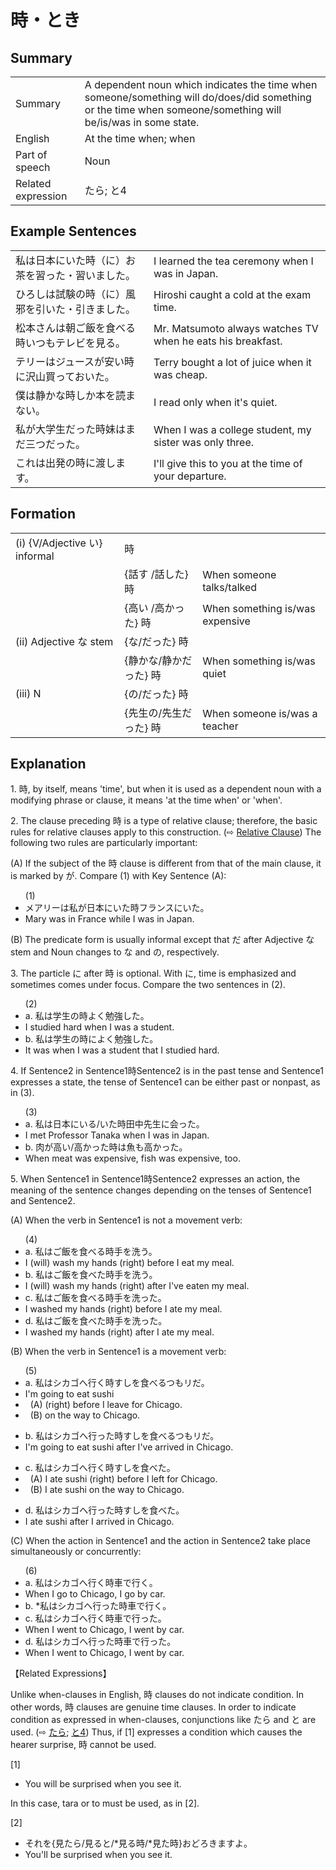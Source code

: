 # 時・とき

## Summary

<table><tr>   <td>Summary</td>   <td>A dependent noun which indicates the time when someone/something will do/does/did something or the time when someone/something will be/is/was in some state.</td></tr><tr>   <td>English</td>   <td>At the time when; when</td></tr><tr>   <td>Part of speech</td>   <td>Noun</td></tr><tr>   <td>Related expression</td>   <td>たら; と4</td></tr></table>

## Example Sentences

<table><tr>   <td>私は日本にいた時（に）お茶を習った・習いました。</td>   <td>I learned the tea ceremony when I was in Japan.</td></tr><tr>   <td>ひろしは試験の時（に）風邪を引いた・引きました。</td>   <td>Hiroshi caught a cold at the exam time.</td></tr><tr>   <td>松本さんは朝ご飯を食べる時いつもテレビを見る。</td>   <td>Mr. Matsumoto always watches TV when he eats his breakfast.</td></tr><tr>   <td>テリーはジュースが安い時に沢山買っておいた。</td>   <td>Terry bought a lot of juice when it was cheap.</td></tr><tr>   <td>僕は静かな時しか本を読まない。</td>   <td>I read only when it's quiet.</td></tr><tr>   <td>私が大学生だった時妹はまだ三つだった。</td>   <td>When I was a college student, my sister was only three.</td></tr><tr>   <td>これは出発の時に渡します。</td>   <td>I'll give this to you at the time of your departure.</td></tr></table>

## Formation

<table class="table"> <tbody><tr class="tr head"> <td class="td"><span class="numbers">(i)</span> <span> <span class="bold">{V/Adjective い}    informal</span></span></td> <td class="td"><span class="concept">時</span> </td> <td class="td"><span>&nbsp;</span></td> </tr> <tr class="tr"> <td class="td"><span>&nbsp;</span></td> <td class="td"><span>{話す /話した} <span class="concept">時</span></span></td> <td class="td"><span>When    someone talks/talked</span></td> </tr> <tr class="tr"> <td class="td"><span>&nbsp;</span></td> <td class="td"><span>{高い /高かった} <span class="concept">時</span></span></td> <td class="td"><span>When    something is/was expensive</span></td> </tr> <tr class="tr head"> <td class="td"><span class="numbers">(ii)</span> <span> <span class="bold">Adjective な stem</span></span></td> <td class="td"><span>{<span class="concept">な</span>/<span class="concept">だった</span>} <span class="concept">時</span></span></td> <td class="td"><span>&nbsp;</span></td> </tr> <tr class="tr"> <td class="td"><span>&nbsp;</span></td> <td class="td"><span>{静か<span class="concept">な</span>/静か<span class="concept">だった</span>} <span class="concept">時</span></span></td> <td class="td"><span>When    something is/was quiet</span></td> </tr> <tr class="tr head"> <td class="td"><span class="numbers">(iii)</span> <span> <span class="bold">N</span></span></td> <td class="td"><span>{<span class="concept">の</span>/<span class="concept">だった</span>} <span class="concept">時</span></span></td> <td class="td"><span>&nbsp;</span></td> </tr> <tr class="tr"> <td class="td"><span>&nbsp;</span></td> <td class="td"><span>{先生<span class="concept">の</span>/先生<span class="concept">だった</span>} <span class="concept">時</span></span></td> <td class="td"><span>When    someone is/was a teacher</span></td> </tr></tbody></table>

## Explanation

<p>1. <span class="cloze">時</span>, by itself, means 'time', but when it is used as a dependent noun with a modifying phrase or clause, it means 'at the time when' or 'when'.</p>  <p>2. The clause preceding <span class="cloze">時</span> is a type of relative clause; therefore, the basic rules for relative clauses apply to this construction. (⇨ <a href="#㊦ Relative Clause">Relative Clause</a>) The following two rules are particularly important:</p>  <p>(A) If the subject of the <span class="cloze">時</span> clause is different from that of the main clause, it is marked by が. Compare (1) with Key Sentence (A):</p>  <ul>(1) <li>メアリーは私が日本にいた<span class="cloze">時</span>フランスにいた。</li> <li>Mary was in France while I was in Japan.</li> </ul>  <p>(B) The predicate form is usually informal except that だ after Adjective な stem and Noun changes to な and の, respectively.</p>  <p>3. The particle に after <span class="cloze">時</span> is optional. With に, time is emphasized and sometimes comes under focus. Compare the two sentences in (2).</p>  <ul>(2)   <li>a. 私は学生の<span class="cloze">時</span>よく勉強した。</li> <li>I studied hard when I was a student.</li> <div class="divide"></div> <li>b. 私は学生の<span class="cloze">時に</span>よく勉強した。</li> <li>It was when I was a student that I studied hard.</li> </ul>  <p>4. If Sentence2 in Sentence1<span class="cloze">時</span>Sentence2 is in the past tense and Sentence1 expresses a state, the tense of Sentence1 can be either past or nonpast, as in (3).</p>   <ul>(3)  <li>a. 私は日本にいる/いた<span class="cloze">時</span>田中先生に会った。</li> <li>I met Professor Tanaka when I was in Japan.</li> <div class="divide"></div> <li>b. 肉が高い/高かった<span class="cloze">時</span>は魚も高かった。</li> <li>When meat was expensive, fish was expensive, too.</li> </ul>  <p>5. When Sentence1 in Sentence1<span class="cloze">時</span>Sentence2 expresses an action, the meaning of the sentence changes depending on the tenses of Sentence1 and Sentence2. </p>  <p>(A) When the verb in Sentence1 is not a movement verb:</p>  <ul>(4)  <li>a. 私はご飯を食べる<span class="cloze">時</span>手を洗う。</li> <li>I (will) wash my hands (right) before I eat my meal.</li> <div class="divide"></div> <li>b. 私はご飯を食べた<span class="cloze">時</span>手を洗う。</li> <li>I (will) wash my hands (right) after I've eaten my meal.</li> <div class="divide"></div> <li>c. 私はご飯を食べる<span class="cloze">時</span>手を洗った。</li> <li>I washed my hands (right) before I ate my meal.</li> <div class="divide"></div> <li>d. 私はご飯を食べた<span class="cloze">時</span>手を洗った。</li> <li>I washed my hands (right) after I ate my meal.</li> </ul>  <p>(B) When the verb in Sentence1 is a movement verb:</p>  <ul>(5)  <li>a. 私はシカゴへ行く<span class="cloze">時</span>すしを食べるつもリだ。</li> <li>I'm going to eat sushi</li> <div class="divide"></div> <li>&nbsp;&nbsp;(A) (right) before I leave for Chicago. </li> <li>&nbsp;&nbsp;(B) on the way to Chicago.</li> </ul>  <ul> <li>b. 私はシカゴへ行った<span class="cloze">時</span>すしを食べるつもリだ。</li> <li>I'm going to eat sushi after I've arrived in Chicago.</li> </ul>  <ul> <li>c. 私はシカゴへ行く<span class="cloze">時</span>すしを食べた。</li> <div class="divide"></div> <li>&nbsp;&nbsp;(A) I ate sushi (right) before I left for Chicago. </li> <li>&nbsp;&nbsp;(B) I ate sushi on the way to Chicago.</li> </ul>  <ul> <li>d. 私はシカゴへ行った<span class="cloze">時</span>すしを食べた。</li> <li>I ate sushi after I arrived in Chicago.</li> </ul>  <p>(C) When the action in Sentence1 and the action in Sentence2 take place simultaneously or concurrently:</p>  <ul>(6)  <li>a. 私はシカゴへ行く<span class="cloze">時</span>車で行く。</li> <li>When I go to Chicago, I go by car.</li> <div class="divide"></div> <li>b. *私はシカゴへ行った<span class="cloze">時</span>車で行く。</li> <div class="divide"></div> <li>c. 私はシカゴへ行く<span class="cloze">時</span>車で行った。</li> <li>When I went to Chicago, I went by car.</li> <div class="divide"></div> <li>d. 私はシカゴへ行った<span class="cloze">時</span>車で行った。</li> <li>When I went to Chicago, I went by car.</li> </ul>  <p>【Related Expressions】</p>  <p>Unlike when-clauses in English, <span class="cloze">時</span> clauses do not indicate condition. In other words, <span class="cloze">時</span> clauses are genuine time clauses. In order to indicate condition as expressed in when-clauses, conjunctions like たら and と are used. (⇨ <a href="#㊦ たら">たら</a>; <a href="#㊦ と (4)">と4</a>) Thus, if [1] expresses a condition which causes the hearer surprise, <span class="cloze">時</span> cannot be used.</p>  <p>[1]</p>  <ul> <li>You will be surprised when you see it.</li> </ul>  <p>In this case, tara or to must be used, as in [2].</p>  <p>[2]</p>  <ul> <li>それを{見たら/見ると/*見る<span class="cloze">時</span>/*見た<span class="cloze">時</span>}おどろきますよ。</li> <li>You'll be surprised when you see it.</li> </ul>

